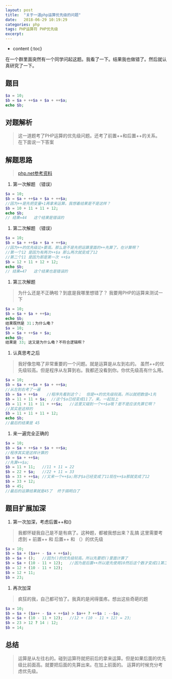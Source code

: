 ```yaml
---
layout: post
title:  "关于一道php运算优先级的问题"
date:   2018-06-29 10:19:29
categories: php
tags: PHP运算符 PHP优先级 
excerpt: 
---
```


* content
{:toc}

在一个群里面突然有一个同学问起这题。我看了一下。结果我也做错了。然后就认真研究了一下。




## 题目
```php
$a = 10;
$b = $a + ++$a + $a + ++$a;
echo $b;
```

## 对题解析
> 这一道题考了PHP运算的优先级问题。还考了前置++和后置++的关系。<br />
> 在下面说一下答案

## 解题思路
> [php.net参考资料](http://www.php.net/manual/zh/language.operators.precedence.php)

1. 第一次解题 （错误）
```php
$a = 10;
$b = $a + ++$a + $a + ++$a;
//因为++是先把变量+1再拿来运算。我想着结果是不是这样？
$b = 10 + 11 + 11 + 12;
echo $b;
// 结果=44   这个结果是错误的
```
1. 第二次解题 （错误）
```php
$a = 10;
$b = $a + ++$a + $a + ++$a;
//因为++的优先级比+要高。那么是不是先把运算里面的++先算了。在计算啊？
//第一个12 是因为有两次++$a 那么两次就变成了12  
//第二个11 是因为那是第一次 ++$a
$b = 12 + 11 + 12 + 12;
echo $b;
// 结果=47   这个结果也是错误的
```

1. 第三次解题 
> 为什么还是不正确啦？到底是我哪里想错了？
> 我要用PHP的运算来测试一下
```php
$a = 10;
$b = $a + $a + ++$a;
echo $b;
结果既然是 31；为什么嘞？
$a = 10;
$b = $a + ++$a + $a;
echo $b;
结果是 33; 这又是为什么嘞？不符合逻辑啊？
```

1. 认真思考之后
> 我好像忽略了非常重要的一个问题。就是运算是从左到右的。
> 虽然++的优先级较高。但是程序从左算到右。我都还没看到你。你优先级高有什么用。
```php
$a = 10;
$b = $a + ++$a + $a + ++$a;
//从左到右考了一遍
$b = $a + ++$a    //程序先看到这个；  但是++的优先级较高。所以就把数值+1先
$b = 11 + 11 + $a;  //这个$a已经变成11了。来。一起加上
$b = 11 + 11 + 11 + ++$a;   //这里又碰到一个++$a哦？是不是应该先算它啊？
//其实是这样的
$b = 11 + 11 + 11 + 12;
echo $b;
//最后的结果是 45
```

1. 来一遍完全正确的
```php
$a = 10;
$b = $a + ++$a + $a + ++$a;
//程序其实是这样计算的
$b = $a + ++$a; 
//先算++$a;
$b = 11 + 11;   //11 + 11 = 22
$b = 22 + $a;   //22 + 11 = 33
$b = 33 + ++$a; //又来一个++$a;刚才$a已经变成了11现在++$a那就变成了12
$b = 33 + 12;
$b = 45;
//最后的运算结果就是45了  终于搞明白了
```

## 题目扩展加深
1. 第一次加深，考虑后置++和()
> 我都怀疑我自己是不是有病了。这种题，都被我想出来？乱搞
> 这里需要考虑到 + 前置++ 和 后置++ 和 （）的优先级
```php
$a = 10;
$b = $a + ($a++ - $a + ++$a);
$b = $a + ();   //因为()的优先级较高。所以先要把()里面计算了
$b = $a + (10 - 11 + 12);   //因为是后置++所以是先使用10然后这个数才变成11第二次用它就是-$a那么就是-11。然后遇到前置++，那么就得把11+1=12.最终就是  10-11+12  。记住，现在$a已经变成了12了
$b = 12 + (10 - 11 + 12);
$b = 12 + 11;   
$b = 23;
```

1. 再次加深
> 疯狂的我，自己都可怕了。我真的是闲得蛋疼。想出这些奇葩的题
```php
$a = 10;
$b = $a + ($a++ - $a + ++$a) > $a++ ? ++$a : --$a;
$b = $a + (10 - 11 + 12);   //12 + (10 - 11 + 12) = 23;
$b = 23 > 12 ? 14 : 12;
$b = 14;
```

## 总结
> 运算是从左往右的。碰到运算符就把前后的拿来运算。但是如果后面的优先级比前面高。就要把后面的先算出来。在加上前面的。
> 运算的时候充分考虑优先级。


